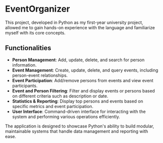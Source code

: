 # EventOrganizer
This project, developed in Python as my first-year university project, allowed me to gain hands-on experience with the language and familiarize myself with its core concepts.

## Functionalities

- **Person Management**: Add, update, delete, and search for person information.
- **Event Management**: Create, update, delete, and query events, including person-event relationships.
- **Event Participation**: Add/remove persons from events and view event participants.
- **Event and Person Filtering**: Filter and display events or persons based on different criteria such as description or date.
- **Statistics & Reporting**: Display top persons and events based on specific metrics and event participation.
- **User Interface**: Command-driven interface for interacting with the system and performing various operations efficiently.

The application is designed to showcase Python's ability to build modular, maintainable systems that handle data management and reporting with ease.
